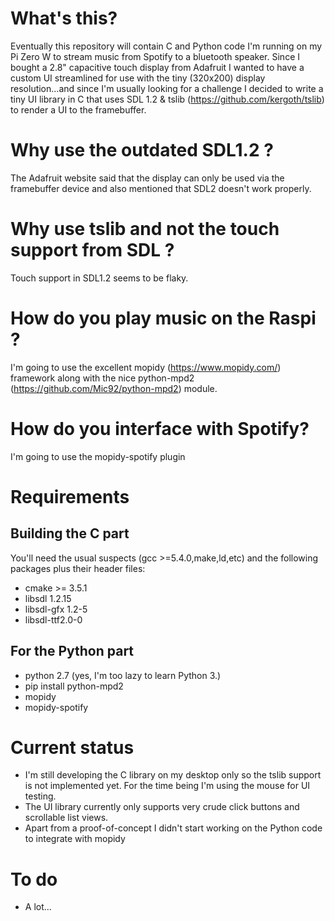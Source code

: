 # What's this?

Eventually this repository will contain C and Python code I'm running on my Pi Zero W to stream music from Spotify to a bluetooth speaker.
Since I bought a 2.8" capacitive touch display from Adafruit I wanted to have a custom UI streamlined for use with the tiny 
(320x200) display resolution...and since I'm usually looking for a challenge I decided to write a tiny UI library in C that 
uses SDL 1.2 & tslib (https://github.com/kergoth/tslib) to render a UI to the framebuffer.

# Why use the outdated SDL1.2 ?

The Adafruit website said that the display can only be used via the framebuffer device and also mentioned that 
SDL2 doesn't work properly.

# Why use tslib and not the touch support from SDL ?

Touch support in SDL1.2 seems to be flaky.

# How do you play music on the Raspi ?

I'm going to use the excellent mopidy (https://www.mopidy.com/) framework along with the nice python-mpd2 (https://github.com/Mic92/python-mpd2) module.

# How do you interface with Spotify?

I'm going to use the mopidy-spotify plugin 

# Requirements 

## Building the C part

You'll need the usual suspects (gcc >=5.4.0,make,ld,etc) and the following packages plus their header files:

- cmake >= 3.5.1
- libsdl 1.2.15
- libsdl-gfx 1.2-5
- libsdl-ttf2.0-0

## For the Python part

- python 2.7 (yes, I'm too lazy to learn Python 3.)
- pip install python-mpd2
- mopidy
- mopidy-spotify

# Current status

- I'm still developing the C library on my desktop only so the tslib support is not implemented yet. 
  For the time being I'm using the mouse for UI testing.
- The UI library currently only supports very crude click buttons and scrollable list views.
- Apart from a proof-of-concept I didn't start working on the Python code to integrate with mopidy

# To do

- A lot...
